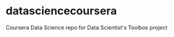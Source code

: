 datasciencecoursera
===================

Coursera Data Science repo for Data Scientist's Toolbox project
